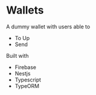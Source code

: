 # Wallets

A dummy wallet with users able to
- To Up
- Send

Built with 
- Firebase
- Nestjs
- Typescript
- TypeORM